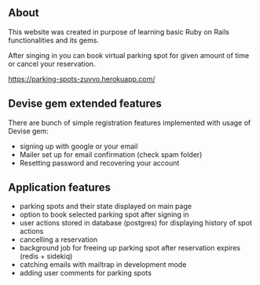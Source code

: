 ## About

This website was created in purpose of learning basic Ruby on Rails functionalities and its gems.

After singing in you can book virtual parking spot for given amount of time or cancel your reservation.

https://parking-spots-zuvvo.herokuapp.com/

## Devise gem extended features

There are bunch of simple registration features implemented with usage of Devise gem:

* signing up with google or your email
* Mailer set up for email confirmation (check spam folder)
* Resetting password and recovering your account

## Application features
* parking spots and their state displayed on main page
* option to book selected parking spot after signing in
* user actions stored in database (postgres) for displaying history of spot actions
* cancelling a reservation
* background job for freeing up parking spot after reservation expires (redis + sidekiq)
* catching emails with mailtrap in development mode
* adding user comments for parking spots
